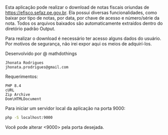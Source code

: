 Esta aplicação pode realizar o download de notas fiscais oriundas de https://efisco.sefaz.pe.gov.br. Ela possui diversas funcionalidades, como baixar por tipo de notas, por data, por chave de acesso e número/série da nota. Todos os arquivos baixados são automaticamente extraídos dentro do diretório padrão Output.

Para realizar o download é necessário ter acesso alguns dados do usuário. Por motivos de segurança, não irei expor aqui os meios de adquirí-los.

Desenvolvido por @ mathdothings
    
    Jhonata Rodrigues
    jhonata.prodrigues@gmail.com

Requerimentos:
    
    PHP 8.4
    cURL
    Zip Archive
    Dom\HTMLDocument

Para iniciar um servidor local da aplicação na porta 9000:
```bash
php -S localhost:9000
```
Você pode alterar <9000> pela porta desejada.